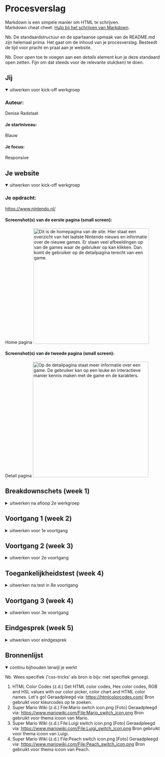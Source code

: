 # Procesverslag
Markdown is een simpele manier om HTML te schrijven.  
Markdown cheat cheet: [Hulp bij het schrijven van Markdown](https://github.com/adam-p/markdown-here/wiki/Markdown-Cheatsheet).

Nb. De standaardstructuur en de spartaanse opmaak van de README.md zijn helemaal prima. Het gaat om de inhoud van je procesverslag. Besteedt de tijd voor pracht en praal aan je website.

Nb. Door *open* toe te voegen aan een *details* element kun je deze standaard open zetten. Fijn om dat steeds voor de relevante stuk(ken) te doen.





## Jij

<details open>
<summary>uitwerken voor kick-off werkgroep</summary>

### Auteur:
Denise Radstaat

#### Je startniveau:
Blauw

#### Je focus:
Responsive
 
</details>





## Je website

<details open>
<summary>uitwerken voor kick-off werkgroep</summary>

### Je opdracht:
https://www.nintendo.nl/

#### Screenshot(s) van de eerste pagina (small screen): 
Home pagina 
<img src="images/Homepagina.jpeg" width="375px" alt="Dit is de homepagina van de site. Hier staat een overzicht van het laatste Nintendo nieuws en informatie over de nieuwe games. Er staan veel afbeeldingen op van de games waar de gebruiker op kan klikken. Dan komt de gebruiker op de detailpagina terecht van een game.">

#### Screenshot(s) van de tweede pagina (small screen):
Detail pagina
<img src="images/Detailpagina.jpeg" width="375px" alt="Op de detailpagina staat meer informatie over een game. De gebruiker kan op een leuke en interactieve manier kennis maken met de game en de karakters.">
 
</details>





## Breakdownschets (week 1)

<details>
<summary>uitwerken na afloop 2e werkgroep</summary>

### de hele pagina: 
<img src="images/Schets1.jpeg" width="300px" height="300px">
Een schets die ik tijdens de les gemaakt heb voor de homepagina van mijn website.

### dynamisch deel (bijv menu): 
<img src="images/Schets2.jpeg" alt="Schets 2.">
Een schets die laat zien hoe ik de content wil verdelen op een iPad- en desktop formaat.

</details>





## Voortgang 1 (week 2)

<details>
<summary>uitwerken voor 1e voortgang</summary>

### Stand van zaken
Ik ben begonnen met de HTML van website. Verder dan dit ben ik nog niet gekomen. Ik zou graag willen weten hoe
ver ik op dit moment moet zijn met mijn site zodat ik een planning kan maken. Ik kwam erachter dat mijn groepje dezelfde vraag had.
<img src="images/s1.png">
<img src="images/s2.png">

### Verslag van meeting

We hebben het tijdens het voortgangsgesprek voornamelijk over de planning gehad. We moeten nu ongeveer een site hebben met een header, footer en wat content. Dat betekent dat ik achterloop en ik binnenkort even wat meer tijd moet besteden aan mijn website. De docent gaf ons de tip om de opdrachten die we tijdens de les doen meteen te verwerken in mijn website. Dat scheelt tijd, omdat ik op het moment dat ik de opdrachten doe al met de stof bezig ben.

Verder heb ik mijn HTML code van wat ik tot nu toe heb, laten zien aan de docent. De HTML was goed, alhoewel ik de afbeeldingen nog in articles kan zetten. Ook kan ik buttons zetten onder de afbeelding, zodat de afbeelding klikbaar wordt. Dan kan ik de button in de afbeelding positioneren, zoals we in de les geoefend hebben.

Verder viel het onze docent op bij mijn groepsgenoten dat ze veel verschillende classlists hebben gebruikt in de CSS. De docent zei dat we de andere selectors moeten uitproberen en we niet alleen verschillende classlists kunnen gebruiken. Hier ga ik dan ook op letten als ik ga beginnen aan de CSS.

</details>





## Voortgang 2 (week 3)

<details>
<summary>uitwerken voor 2e voortgang</summary>

### Stand van zaken
hier dit ging goed & dit was lastig (neem ook screenshots op van delen van je website en code)
<img src="images/s3.png">
<img src="images/s4.png">
<img src="images/s5.png">
Ik heb een deze week een deel kunnen inhalen, maar ik loop nog steeds erg achter. Daarom wil ik me de komende tijd
extra focussen op dit vak. Het is me wel gelukt om een header te maken voor mijn site. Daar had ik in het begin veel moeite mee,
omdat ik het niet goed voor elkaar kreeg om het logo links te krijgen en de iconen in de header juist rechts.


### Verslag van meeting
Tijdens de meeting heeft de student-assistent naar mijn code gekeken. Ze heeft een aantal kleine foutjes eruit gehaald, zoals delen waar ik niet goed had ingesprongen. Ze zei ook dat ik goed moest opletten dat ik op de juiste manier h1, h2 en h3 gebruik. Aan het einde vroeg ze aan mij wat mijn planning is voor de komende weken. Ik legde haar uit dat ik de komende week me ga focussen op dit vak en in ieder geval de homepagina goed uitgewerkt wil hebben voor de toegankelijkheidstest. Ze vond het een goed idee.

</details>





## Toegankelijkheidstest (week 4)

<details>
<summary>uitwerken na test in 8e voortgang</summary>

### Bevindingen
Lijst met je bevindingen die in de test naar voren kwamen:
1. Verdwaald met de screenreader.
2. Niet overal naartoe tabben
3. Lastige leesbare teksten.

#### Verdwaald met de screenreader
<img src="images/Test1.jpeg">
Hier korte omschrijving (met indien nodig een afbeelding)
Ik ging met mijn klasgenoot kijken hoe mijn site werkt met het gebruiken van een screenreader. Dat bleek lastiger te zijn dan gedacht, omdat de screenreader vaak dingen niet goed uitsprak of veel onnodige dingen uitsprak. In de header zegt hij bijvoorbeeld wel wat het icoon is, maar niet dat de gebruiker ook kan inloggen. Verder was het ook niet duidelijk dat in het grid verschillende games staan. 

Hier een omschrijving van hoe het opgelost kan worden (met indien nodig een afbeelding)
Nogmaals kijken en blijven testen hoe ik mijn site het beste kan ontwerpen voor een screenreader. Bijvoorbeeld een titel toevoegen bij het grid zodat de gebruiker weet dat het over verschillende games gaat. Ik zou ook in de Alt tekst van de iconen kunnen zetten dat het om een link gaat.

#### Niet overal naartoe tabben. 
Hier korte omschrijving (met indien nodig een afbeelding)
Tijdens de test kwam naar voren dat het tabben niet lekker werkt. Er worden stukken in de site overgeslagen. 

Hier een omschrijving van hoe het opgelost kan worden (met indien nodig een afbeelding)
Ik denk dat dit op te lossen is door meer linkjes en knoppen toe te voegen in mijn site. Dit had ik tijdens de test nog niet bij alles gedaan, waardoor er stukken werden overgeslagen.

#### Lastig leesbare teksten
<img src="images/Test2.jpeg">
Hier korte omschrijving (met indien nodig een afbeelding)
Tijdens de test met de ballon en de bril met vlekken erin bleek dat sommige tekst lastig te lezen was. Bijvoorbeeld de hover tekst in de header en de tekst onder de afbeeldingen bij het kopje nieuws.

Hier een omschrijving van hoe het opgelost kan worden (met indien nodig een afbeelding)
Dit zou ik op kunnen lossen door een andere manier toe te passen voor de hover tekst dan ik nu gedaan heb en de tekstgrootte aan te passen.

</details>





## Voortgang 3 (week 4)

<details>
<summary>uitwerken voor 3e voortgang</summary>

### Stand van zaken
<img src="images/s6.png">
<img src="images/s7.png">
<img src="images/s8.png">
<img src="images/s9.png">
<img src="images/s10.png">
<img src="images/s11.png">
<img src="images/s12.png">
Ik heb veel ingehaald de afgelopen week en ik sta er nu goed voor. Ik heb alle content van de homepagina nu toegevoegd aan mijn site. Ik begon met het maken van een grid waar alle games in staan. Die is nu af en responsive. Daarnaast heb ik een footer toegevoegd en drie buttons waarmee je d.m.v. javascript het thema van de site kan aanpassen. De knoppen werken alleen nog niet helemaal, omdat ik eerst een thema moet uitzetten en dan pas een nieuwe kan aanzetten. Ik wil vragen tijdens het gesprek hoe ik dit kan oplossen. In de komende week wil ik de tweede pagina maken en states toevoegen aan mijn site.

### Verslag van meeting
De docent heeft mij geholpen met mijn thema's. Ik heb nu een classList.remove toegevoegd aan de functies en gezegd dat hij eerst de andere classes moet verwijderen, voordat hij het nieuwe thema toevoegt. Verder moet ik nog de laatste paar dingen toevoegen aan mijn site en een tweede pagina maken. Daar ga ik me dan de komende tijd op focussen.

</details>





## Eindgesprek (week 5)

<details>
<summary>uitwerken voor eindgesprek</summary>

### Stand van zaken
hier dit ging goed & dit was lastig (neem ook screenshots op van delen van je website en code)

### Screenshot(s)

hier screenshot(s) van je eindresultaat

</details>





## Bronnenlijst

<details open>
<summary>continu bijhouden terwijl je werkt</summary>

Nb. Wees specifiek ('css-tricks' als bron is bijv. niet specifiek genoeg).

1. HTML Color Codes (z.d.) Get HTML color codes, Hex color codes, RGB and HSL values with our color picker, color chart and HTML color names. Let's go! Geraadpleegd via: https://htmlcolorcodes.com/ 
Bron gebruikt voor kleurcodes op te zoeken.
2. Super Mario Wiki (z.d.) File:Mario switch icon.png [Foto] Geraadpleegd via: https://www.mariowiki.com/File:Mario_switch_icon.png
Bron gebruikt voor thema icoon van Mario.
3. Super Mario Wiki (z.d.) File:Luigi switch icon.png [Foto] Geraadpleegd via: https://www.mariowiki.com/File:Luigi_switch_icon.png
Bron gebruikt voor thema icoon van Luigi.
4. Super Mario Wiki (z.d.) File:Peach switch icon.png [Foto] Geraadpleegd via: https://www.mariowiki.com/File:Peach_switch_icon.png
Bron gebruikt voor thema icoon van Peach.

</details>